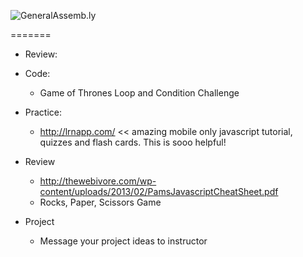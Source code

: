 ![GeneralAssemb.ly](https://github.com/generalassembly/ga-ruby-on-rails-for-devs/raw/master/images/ga.png "GeneralAssemb.ly")

 
=======

* Review: 

* Code: 
  * Game of Thrones Loop and Condition Challenge

* Practice:
	* http://lrnapp.com/ << amazing mobile only javascript tutorial, quizzes and flash cards.  This is sooo helpful!

* Review
  * http://thewebivore.com/wp-content/uploads/2013/02/PamsJavascriptCheatSheet.pdf
  * Rocks, Paper, Scissors Game

* Project
  * Message your project ideas to instructor

